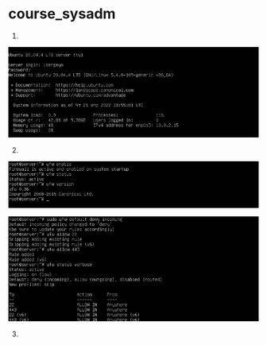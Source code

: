 # course_sysadm  
1.
![img.png](img.png)  

2. 
![img_1.png](img_1.png)

![img_2.png](img_2.png)  

3. 